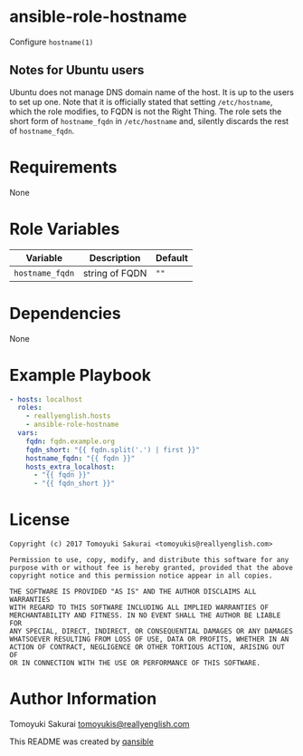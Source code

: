 # ansible-role-hostname

Configure `hostname(1)`

## Notes for Ubuntu users

Ubuntu does not manage DNS domain name of the host. It is up to the users to
set up one. Note that it is officially stated that setting `/etc/hostname`,
which the role modifies, to FQDN is not the Right Thing. The role sets the
short form of `hostname_fqdn` in `/etc/hostname` and, silently discards the
rest of `hostname_fqdn`.

# Requirements

None

# Role Variables

| Variable | Description | Default |
|----------|-------------|---------|
| `hostname_fqdn` | string of FQDN | `""` |

# Dependencies

None

# Example Playbook

```yaml
- hosts: localhost
  roles:
    - reallyenglish.hosts
    - ansible-role-hostname
  vars:
    fqdn: fqdn.example.org
    fqdn_short: "{{ fqdn.split('.') | first }}"
    hostname_fqdn: "{{ fqdn }}"
    hosts_extra_localhost:
      - "{{ fqdn }}"
      - "{{ fqdn_short }}"
```

# License

```
Copyright (c) 2017 Tomoyuki Sakurai <tomoyukis@reallyenglish.com>

Permission to use, copy, modify, and distribute this software for any
purpose with or without fee is hereby granted, provided that the above
copyright notice and this permission notice appear in all copies.

THE SOFTWARE IS PROVIDED "AS IS" AND THE AUTHOR DISCLAIMS ALL WARRANTIES
WITH REGARD TO THIS SOFTWARE INCLUDING ALL IMPLIED WARRANTIES OF
MERCHANTABILITY AND FITNESS. IN NO EVENT SHALL THE AUTHOR BE LIABLE FOR
ANY SPECIAL, DIRECT, INDIRECT, OR CONSEQUENTIAL DAMAGES OR ANY DAMAGES
WHATSOEVER RESULTING FROM LOSS OF USE, DATA OR PROFITS, WHETHER IN AN
ACTION OF CONTRACT, NEGLIGENCE OR OTHER TORTIOUS ACTION, ARISING OUT OF
OR IN CONNECTION WITH THE USE OR PERFORMANCE OF THIS SOFTWARE.
```

# Author Information

Tomoyuki Sakurai <tomoyukis@reallyenglish.com>

This README was created by [qansible](https://github.com/trombik/qansible)
